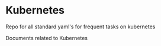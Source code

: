 # Kubernetes
Repo for all standard yaml's for  frequent tasks  on kubernetes 

Documents related to Kubernetes
